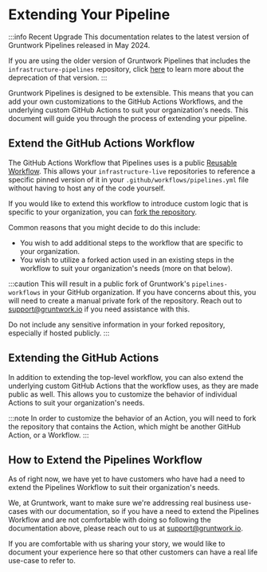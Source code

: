 # Extending Your Pipeline

:::info Recent Upgrade
This documentation relates to the latest version of Gruntwork Pipelines released in May 2024.

If you are using the older version of Gruntwork Pipelines that includes the `infrastructure-pipelines` repository, click [here](../../infrastructure-pipelines/overview/deprecation.md) to learn more about the deprecation of that version.
:::

Gruntwork Pipelines is designed to be extensible. This means that you can add your own customizations to the GitHub Actions Workflows, and the underlying custom GitHub Actions to suit your organization's needs. This document will guide you through the process of extending your pipeline.

## Extend the GitHub Actions Workflow

The GitHub Actions Workflow that Pipelines uses is a public [Reusable Workflow](https://docs.github.com/en/actions/using-workflows/reusing-workflows). This allows your `infrastructure-live` repositories to reference a specific pinned version of it in your `.github/workflows/pipelines.yml` file without having to host any of the code yourself.

If you would like to extend this workflow to introduce custom logic that is specific to your organization, you can [fork the repository](https://docs.github.com/en/pull-requests/collaborating-with-pull-requests/working-with-forks/fork-a-repo).

Common reasons that you might decide to do this include:

- You wish to add additional steps to the workflow that are specific to your organization.
- You wish to utilize a forked action used in an existing steps in the workflow to suit your organization's needs (more on that below).

:::caution
This will result in a public fork of Gruntwork's `pipelines-workflows` in your GitHub organization. If you have concerns about this, you will need to create a manual private fork of the repository. Reach out to <support@gruntwork.io> if you need assistance with this.

Do not include any sensitive information in your forked repository, especially if hosted publicly.
:::

## Extending the GitHub Actions

In addition to extending the top-level workflow, you can also extend the underlying custom GitHub Actions that the workflow uses, as they are made public as well. This allows you to customize the behavior of individual Actions to suit your organization's needs.

:::note
In order to customize the behavior of an Action, you will need to fork the repository that contains the Action, which might be another GitHub Action, or a Workflow.
:::

## How to Extend the Pipelines Workflow

As of right now, we have yet to have customers who have had a need to extend the Pipelines Workflow to suit their organization's needs.

We, at Gruntwork, want to make sure we're addressing real business use-cases with our documentation, so if you have a need to extend the Pipelines Workflow and are not comfortable with doing so following the documentation above, please reach out to us at <support@gruntwork.io>.

If you are comfortable with us sharing your story, we would like to document your experience here so that other customers can have a real life use-case to refer to.
